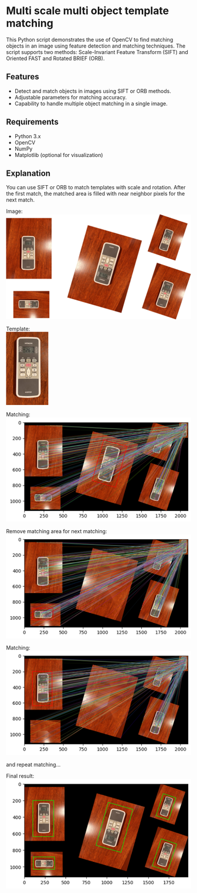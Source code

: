 # Multi scale multi object template matching

This Python script demonstrates the use of OpenCV to find matching objects in an image using feature detection and matching techniques. The script supports two methods: Scale-Invariant Feature Transform (SIFT) and Oriented FAST and Rotated BRIEF (ORB).


## Features

- Detect and match objects in images using SIFT or ORB methods.
- Adjustable parameters for matching accuracy.
- Capability to handle multiple object matching in a single image.

## Requirements

- Python 3.x
- OpenCV
- NumPy
- Matplotlib (optional for visualization)

## Explanation

You can use SIFT or ORB to match templates with scale and rotation. After the first match, the matched area is filled with near neighbor pixels for the next match.


Image:  
![Alt text](i_remoter.png)  


Template:  
![Alt text](t_remoter.png)  

Matching:
![Alt text](results/iter1.png)

Remove matching area for next matching:  
![Alt text](results/iter1_.png)

Matching:
![Alt text](results/iter2.png)

and repeat matching...

Final result:  
![Alt text](results/output.png)  